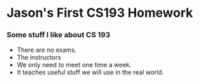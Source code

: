# Jason's First CS193 Homework

### Some stuff I like about CS 193
- There are no exams.
- The instructors
- We only need to meet one time a week.
- It teaches useful stuff we will use in the real world. 
